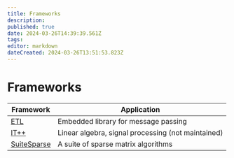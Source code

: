 ```yaml
---
title: Frameworks
description: 
published: true
date: 2024-03-26T14:39:39.561Z
tags: 
editor: markdown
dateCreated: 2024-03-26T13:51:53.823Z
---
```


# Frameworks


Framework | Application
--- | ---
[ETL](https://www.etlcpp.com/) | Embedded library for message passing
[IT++](https://itpp.sourceforge.net/4.3.1/) | Linear algebra, signal processing (not maintained)
[SuiteSparse](https://github.com/DrTimothyAldenDavis/SuiteSparse) | A suite of sparse matrix algorithms
